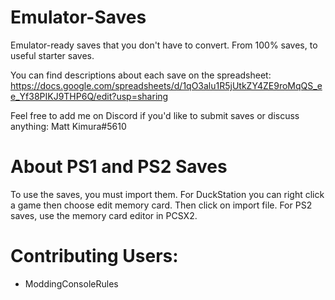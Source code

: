 # Emulator-Saves
Emulator-ready saves that you don't have to convert. From 100% saves, to useful starter saves.

You can find descriptions about each save on the spreadsheet:
https://docs.google.com/spreadsheets/d/1qO3alu1R5jUtkZY4ZE9roMqQS_ee_Yf38PIKJ9THP6Q/edit?usp=sharing

Feel free to add me on Discord if you'd like to submit saves or discuss anything: Matt Kimura#5610


# About PS1 and PS2 Saves
To use the saves, you must import them. For DuckStation you can right click a game then choose edit memory card. Then click on import file.
For PS2 saves, use the memory card editor in PCSX2.



# Contributing Users:
- ModdingConsoleRules
